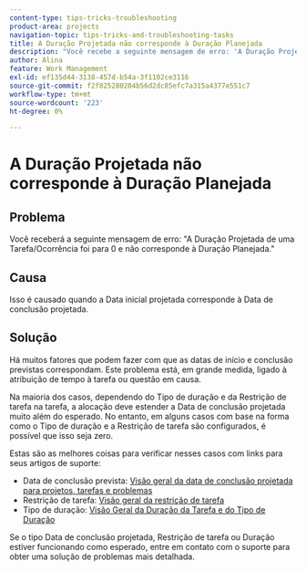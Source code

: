 ```yaml
---
content-type: tips-tricks-troubleshooting
product-area: projects
navigation-topic: tips-tricks-and-troubleshooting-tasks
title: A Duração Projetada não corresponde à Duração Planejada
description: "Você recebe a seguinte mensagem de erro: 'A Duração Projetada de uma Tarefa/Problema foi para 0 e não corresponde à Duração Planejada.'"
author: Alina
feature: Work Management
exl-id: ef135d44-3138-457d-b54a-3f1102ce3116
source-git-commit: f2f825280204b56d2dc85efc7a315a4377e551c7
workflow-type: tm+mt
source-wordcount: '223'
ht-degree: 0%

---
```


# A Duração Projetada não corresponde à Duração Planejada

## Problema

Você receberá a seguinte mensagem de erro: &quot;A Duração Projetada de uma Tarefa/Ocorrência foi para 0 e não corresponde à Duração Planejada.&quot;

## Causa

Isso é causado quando a Data inicial projetada corresponde à Data de conclusão projetada.

## Solução

Há muitos fatores que podem fazer com que as datas de início e conclusão previstas correspondam. Este problema está, em grande medida, ligado à atribuição de tempo à tarefa ou questão em causa.

Na maioria dos casos, dependendo do Tipo de duração e da Restrição de tarefa na tarefa, a alocação deve estender a Data de conclusão projetada muito além do esperado. No entanto, em alguns casos com base na forma como o Tipo de duração e a Restrição de tarefa são configurados, é possível que isso seja zero.

Estas são as melhores coisas para verificar nesses casos com links para seus artigos de suporte:

* Data de conclusão prevista: [Visão geral da data de conclusão projetada para projetos, tarefas e problemas](../../../manage-work/projects/planning-a-project/project-projected-completion-date.md)
* Restrição de tarefa: [Visão geral da restrição de tarefa](../../../manage-work/tasks/task-constraints/task-constraint-overview.md)
* Tipo de duração: [Visão Geral da Duração da Tarefa e do Tipo de Duração](../../../manage-work/tasks/taskdurtn/task-duration-and-duration-type.md)

Se o tipo Data de conclusão projetada, Restrição de tarefa ou Duração estiver funcionando como esperado, entre em contato com o suporte para obter uma solução de problemas mais detalhada.
